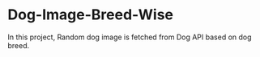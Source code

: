 # Dog-Image-Breed-Wise
In this project, Random dog image is fetched from Dog API based on dog breed.
